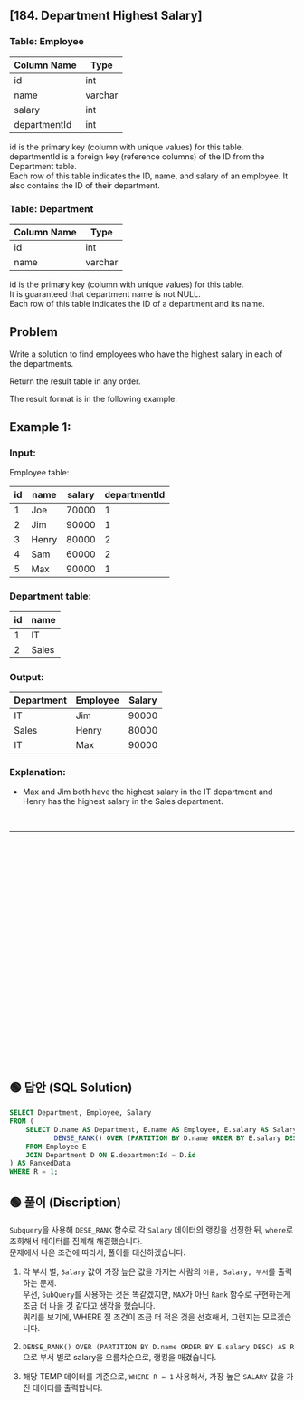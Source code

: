 ## [184. Department Highest Salary]


### Table: Employee


| Column Name  | Type    |
|--------------|---------|
| id           | int     |
| name         | varchar |
| salary       | int     |
| departmentId | int     |

id is the primary key (column with unique values) for this table.  
departmentId is a foreign key (reference columns) of the ID from the Department table.  
Each row of this table indicates the ID, name, and salary of an employee. It also contains the ID of their department.  
 

### Table: Department


| Column Name | Type    |
|-------------|---------|
| id          | int     |
| name        | varchar |

id is the primary key (column with unique values) for this table.  
It is guaranteed that department name is not NULL.  
Each row of this table indicates the ID of a department and its name.  
 
## Problem 

Write a solution to find employees who have the highest salary in each of the departments.  
 
Return the result table in any order.  

The result format is in the following example.  

 

## Example 1:

### Input: 

Employee table:


| id | name  | salary | departmentId |
|----|-------|--------|--------------|
| 1  | Joe   | 70000  | 1            |
| 2  | Jim   | 90000  | 1            |
| 3  | Henry | 80000  | 2            |
| 4  | Sam   | 60000  | 2            |
| 5  | Max   | 90000  | 1            |

### Department table:

| id | name  |
|----|-------|
| 1  | IT    |
| 2  | Sales |

### Output: 

| Department | Employee | Salary |
|------------|----------|--------|
| IT         | Jim      | 90000  |
| Sales      | Henry    | 80000  |
| IT         | Max      | 90000  |

### Explanation: 
* Max and Jim both have the highest salary in the IT department and Henry has the highest salary in the Sales department.


<br/>

---

<br/>
<br/>
<br/>
<br/>
<br/>
<br/>
<br/>
<br/>
<br/>
<br/>
<br/>
<br/>
<br/>
<br/>
<br/>
<br/>
<br/>
<br/>
<br/>
<br/>
<br/>
<br/>
<br/>


## 🟢 답안 (SQL Solution)

```sql
SELECT Department, Employee, Salary
FROM (
    SELECT D.name AS Department, E.name AS Employee, E.salary AS Salary,
           DENSE_RANK() OVER (PARTITION BY D.name ORDER BY E.salary DESC) AS R
    FROM Employee E
    JOIN Department D ON E.departmentId = D.id
) AS RankedData
WHERE R = 1;
```

## 🟢 풀이 (Discription)
`Subquery`을 사용해 `DESE_RANK` 함수로 각 `Salary` 데이터의 랭킹을 선정한 뒤, `where`로 조회해서 데이터를 집계해 해결했습니다.   
문제에서 나온 조건에 따라서, 풀이를 대신하겠습니다. 

1. 각 부서 별, `Salary` 값이 가장 높은 값을 가지는 사람의 `이름, Salary, 부서`를 출력하는 문제.  
우선, `SubQuery`를 사용하는 것은 똑같겠지만, `MAX`가 아닌 `Rank` 함수로 구현하는게 조금 더 나을 것 같다고 생각을 했습니다.  
쿼리를 보기에, WHERE 절 조건이 조금 더 적은 것을 선호해서, 그런지는 모르겠습니다.  

2. `DENSE_RANK() OVER (PARTITION BY D.name ORDER BY E.salary DESC) AS R`으로 부서 별로 salary을 오름차순으로, 랭킹을 매겼습니다.   
3. 해당 TEMP 데이터를 기준으로, `WHERE R = 1` 사용해서, 가장 높은 `SALARY` 값을 가진 데이터를 출력합니다.